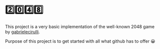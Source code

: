 # 2️⃣0️⃣4️⃣8️⃣

This project is a very basic implementation of the well-known 2048 game by [gabrielecirulli](https://github.com/gabrielecirulli/2048).

Purpose of this project is to get started with all what github has to offer 😀
